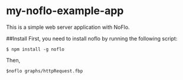 # my-noflo-example-app
This is a simple web server application with NoFlo.

##Install
First,  you need to install noflo by running the following script:

  `$ npm install -g noflo`

Then,
  
  `$noflo graphs/httpRequest.fbp`
